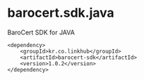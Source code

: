 barocert.sdk.java
================

BaroCert SDK for JAVA


    <dependency>
        <groupId>kr.co.linkhub</groupId>
        <artifactId>barocert-sdk</artifactId>
        <version>1.0.2</version>
    </dependency>
